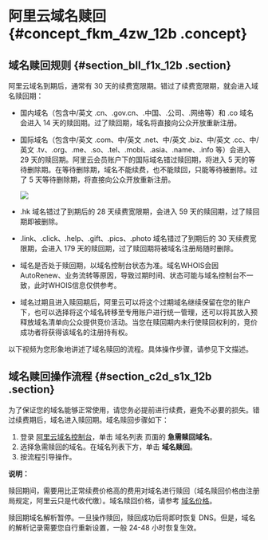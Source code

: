 # 阿里云域名赎回 {#concept_fkm_4zw_12b .concept}

## 域名赎回规则 {#section_bll_f1x_12b .section}

阿里云域名到期后，通常有 30 天的续费宽限期。错过了续费宽限期，就会进入域名赎回期：

-   国内域名（包含中/英文 .cn、.gov.cn、.中国、.公司、.网络等）和 .co 域名会进入 14 天的赎回期。过了赎回期，域名将直接向公众开放重新注册。

-   国际域名（包含中/英文 .com、中/英文 .net、中/英文 .biz、中/英文 .cc、中/英文 .tv、.org、.me、.so、.tel、.mobi、.asia、.name、.info 等）会进入 29 天的赎回期。阿里云会员账户下的国际域名错过赎回期，将进入 5 天的等待删除期。在等待删除期，域名不能续费，也不能赎回，只能等待被删除。过了 5 天等待删除期，将直接向公众开放重新注册。

    ![](http://static-aliyun-doc.oss-cn-hangzhou.aliyuncs.com/assets/img/14327/5952_zh-CN.png)

-   .hk 域名错过了到期后的 28 天续费宽限期，会进入 59 天的赎回期，过了赎回期即被删除。

-   .link、.click、.help、.gift、.pics、.photo 域名错过了到期后的 30 天续费宽限期，会进入 179 天的赎回期，过了赎回期将被域名注册局随时删除。

-   域名是否处于赎回期，以域名控制台状态为准。域名WHOIS会因AutoRenew、业务流转等原因，导致过期时间、状态可能与域名控制台不一致，此时WHOIS信息仅供参考。

-   域名过期且进入赎回期后，阿里云可以将这个过期域名继续保留在您的账户下，也可以选择将这个域名转移至专用账户进行统一管理，还可以将其放入预释放域名清单向公众提供竞价活动。当您在赎回期内未行使赎回权利的，竞价成功者将获得该域名的注册持有权。


以下视频为您形象地讲述了域名赎回的流程。具体操作步骤，请参见下文描述。



## 域名赎回操作流程 {#section_c2d_s1x_12b .section}

为了保证您的域名能够正常使用，请您务必提前进行续费，避免不必要的损失。错过续费期后，域名进入赎回期。域名赎回步骤如下：

1.  登录 [阿里云域名控制台](https://dc.console.aliyun.com)，单击 域名列表 页面的 **急需赎回域名**。
2.  选择急需赎回的域名。在域名列表下方，单击 **域名赎回**。
3.  按流程引导操作。

**说明：** 

赎回期间，需要用比正常续费价格高的费用对域名进行赎回（域名赎回价格由注册局规定，阿里云只是代收代缴）。域名赎回价格，请参考 [域名价格](https://help.aliyun.com/document_detail/58132.html)。

赎回期域名解析暂停。一旦操作赎回，赎回成功后将即时恢复 DNS。但是，域名的解析记录需要您自行重新设置，一般 24-48 小时恢复生效。

